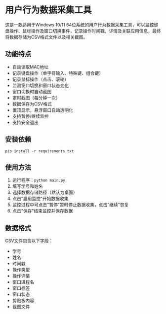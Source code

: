 # 用户行为数据采集工具

这是一款适用于Windows 10/11 64位系统的用户行为数据采集工具，可以监控键盘操作、鼠标操作及窗口切换事件，记录操作时间戳、详情及关联应用信息，最终将数据存储为CSV格式文件以及相关截图。

## 功能特点

- 自动读取MAC地址
- 记录键盘操作（单字符输入、特殊键、组合键）
- 记录鼠标操作（点击、滚轮）
- 监测窗口切换和窗口状态变化
- 窗口切换时自动截图
- 定时截图（每分钟一次）
- 数据保存为CSV格式
- 置顶显示，悬浮窗口自动透明化
- 支持暂停/继续监控
- 支持安全退出

## 安装依赖

```
pip install -r requirements.txt
```

## 使用方法

1. 运行程序：`python main.py`
2. 填写学号和姓名
3. 选择数据存储路径（默认为桌面）
4. 点击"启用监控"开始数据收集
5. 监控过程中可点击"暂停"暂时停止数据收集，点击"继续"恢复
6. 点击"保存"结束监控并保存数据

## 数据格式

CSV文件包含以下字段：
- 学号
- 姓名
- 时间戳
- 操作类型
- 操作详情
- 窗口进程名
- 窗口标签
- 窗口状态
- 剪贴板内容
- 截图文件 